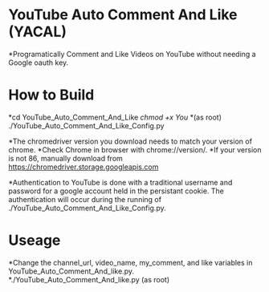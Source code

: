 # YouTube Auto Comment And Like (YACAL)
*Programatically Comment and Like Videos on YouTube without needing a Google oauth key.

# How to Build
*cd YouTube_Auto_Comment_And_Like
*chmod +x You*
*(as root) ./YouTube_Auto_Comment_And_Like_Config.py

*The chromedriver version you download needs to match your version of chrome.
*Check Chrome in browser with chrome://version/. 
*If your version is not 86, manually download from https://chromedriver.storage.googleapis.com

*Authentication to YouTube is done with a traditional username and password for a google account held in the persistant cookie. The authentication will occur during the running of ./YouTube_Auto_Comment_And_Like_Config.py. 

# Useage
*Change the channel_url, video_name, my_comment, and like variables in YouTube_Auto_Comment_And_like.py.
*./YouTube_Auto_Comment_And_like.py (as root)
